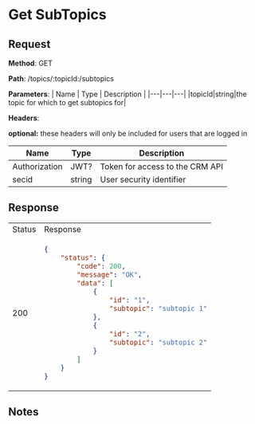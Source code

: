 # Get SubTopics

## Request

**Method**: GET

**Path**: /topics/:topicId:/subtopics

**Parameters**:
| Name | Type | Description |
|---|---|---|
|topicId|string|the topic for which to get subtopics for|

**Headers**:

**optional:** these headers will only be included for users that are logged in

| Name | Type | Description |
|---|---|---|
|Authorization|JWT?|Token for access to the CRM API|
|secid|string|User security identifier|

## Response

<table>
<tr>
<td> Status </td> <td> Response </td>
</tr>
<tr>
<td> 200 </td>
<td>

```json
{ 
    "status": { 
        "code": 200, 
        "message": "OK", 
        "data": [
            {
                "id": "1",
                "subtopic": "subtopic 1"
            },
            {
                "id": "2",
                "subtopic": "subtopic 2"
            }
        ] 
    }
}
```

</td>
</tr>
</table>

## Notes

